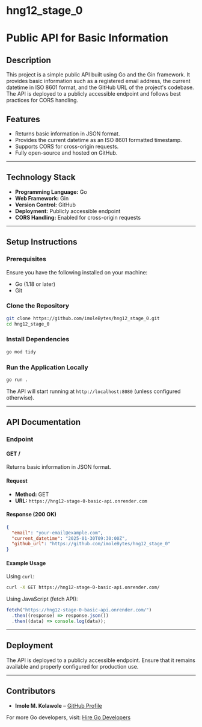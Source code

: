 # hng12_stage_0

# Public API for Basic Information

## Description

This project is a simple public API built using Go and the Gin framework. It provides basic information such as a registered email address, the current datetime in ISO 8601 format, and the GitHub URL of the project's codebase. The API is deployed to a publicly accessible endpoint and follows best practices for CORS handling.

## Features

- Returns basic information in JSON format.
- Provides the current datetime as an ISO 8601 formatted timestamp.
- Supports CORS for cross-origin requests.
- Fully open-source and hosted on GitHub.

---

## Technology Stack

- **Programming Language:** Go
- **Web Framework:** Gin
- **Version Control:** GitHub
- **Deployment:** Publicly accessible endpoint
- **CORS Handling:** Enabled for cross-origin requests

---

## Setup Instructions

### Prerequisites

Ensure you have the following installed on your machine:

- Go (1.18 or later)
- Git

### Clone the Repository

```sh
git clone https://github.com/imoleBytes/hng12_stage_0.git
cd hng12_stage_0
```

### Install Dependencies

```sh
go mod tidy
```

### Run the Application Locally

```sh
go run .
```

The API will start running at `http://localhost:8080` (unless configured otherwise).

---

## API Documentation

### Endpoint

#### GET /

Returns basic information in JSON format.

#### Request

- **Method:** GET
- **URL:** `https://hng12-stage-0-basic-api.onrender.com`

#### Response (200 OK)

```json
{
  "email": "your-email@example.com",
  "current_datetime": "2025-01-30T09:30:00Z",
  "github_url": "https://github.com/imoleBytes/hng12_stage_0"
}
```

#### Example Usage

Using `curl`:

```sh
curl -X GET https://hng12-stage-0-basic-api.onrender.com/
```

Using JavaScript (fetch API):

```javascript
fetch("https://hng12-stage-0-basic-api.onrender.com/")
  .then((response) => response.json())
  .then((data) => console.log(data));
```

---

## Deployment

The API is deployed to a publicly accessible endpoint. Ensure that it remains available and properly configured for production use.

---

## Contributors

- **Imole M. Kolawole** – [GitHub Profile](https://github.com/imoleBytes)

For more Go developers, visit: [Hire Go Developers](https://hng.tech/hire/golang-developers)

